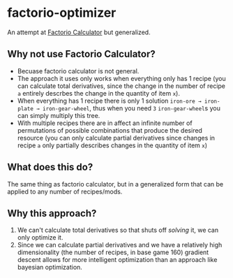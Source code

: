 # factorio-optimizer

An attempt at [Factorio Calculator](http://kirkmcdonald.github.io/calc.html) but generalized.

## Why not use Factorio Calculator?

- Becuase factorio calculator is not general. 
- The approach it uses only works when everything only has 1 recipe (you can calculate total derivatives, since the change in the number of recipe `a` entirely descrbes the change in the quantity of item `x`).
- When everything has 1 recipe there is only 1 solution  `iron-ore → iron-plate → iron-gear-wheel`, thus when you need `3` `iron-gear-wheel`s you can simply multiply this tree.
- With multiple recipes there are in affect an infinite number of permutations of possible combinations that produce the desired resource (you can only calculate partial derivatives since changes in recipe `a` only partially describes changes in the quantity of item `x`)

## What does this do?

The same thing as factorio calculator, but in a generalized form that can be applied to any number of recipes/mods.

## Why this approach?

1. We can't calculate total derivatives so that shuts off *solving* it, we can only optimize it.
2. Since we can calculate partial derivatives and we have a relatively high dimensionality (the number of recipes, in base game 160) gradient descent allows for more intelligent optimization than an approach like bayesian optimization.
